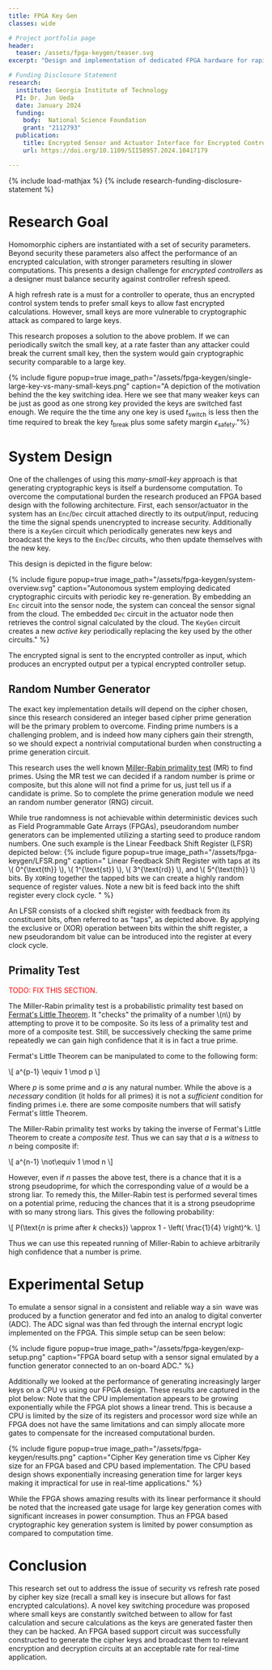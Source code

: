```yaml
---
title: FPGA Key Gen
classes: wide

# Project portfolio page
header:
  teaser: /assets/fpga-keygen/teaser.svg
excerpt: "Design and implementation of dedicated FPGA hardware for rapid cryptographic key generation."

# Funding Disclosure Statement
research:
  institute: Georgia Institute of Technology
  PI: Dr. Jun Ueda
  date: January 2024
  funding:
    body:  National Science Foundation
    grant: "2112793"
  publication:
    title: Encrypted Sensor and Actuator Interface for Encrypted Control Signals via Embedded FPGA Key Generation
    url: https://doi.org/10.1109/SII58957.2024.10417179

---
```


{% include load-mathjax %}
{% include research-funding-disclosure-statement %}

# Research Goal
Homomorphic ciphers are instantiated with a set of security parameters.
Beyond security these parameters also affect the performance of an encrypted calculation, with stronger parameters resulting in slower computations.
This presents a design challenge for *encrypted controllers* as a designer must balance security against controller refresh speed.

A high refresh rate is a must for a controller to operate, thus an encrypted control system tends to prefer small keys to allow fast encrypted calculations.
However, small keys are more vulnerable to cryptographic attack as compared to large keys.

This research proposes a solution to the above problem.
If we can periodically switch the small key, at a rate faster than any attacker could break the current small key, then the system would gain cryptographic security comparable to a large key.

{% include figure 
popup=true 
image_path="/assets/fpga-keygen/single-large-key-vs-many-small-keys.png"
caption="A depiction of the motivation behind the the key switching idea. Here we see that many weaker keys can be just as good as one strong key provided the keys are switched fast enough. We require the the time any one key is used $t_\text{switch}$ is less then the time required to break the key $t_\text{break}$ plus some safety margin $\epsilon_\text{safety}$."%}

# System Design
One of the challenges of using this *many-small-key* approach is that generating cryptographic keys is itself a burdensome computation.
To overcome the computational burden the research produced an FPGA based design with the following architecture.
First, each sensor/actuator in the system has an `Enc`/`Dec` circuit attached directly to its output/input, reducing the time the signal spends unencrypted to increase security.
Additionally there is a `KeyGen` circuit which periodically generates new keys and broadcast the keys to the `Enc`/`Dec` circuits, who then update themselves with the new key.

This design is depicted in the figure below:

{% include figure 
    popup=true 
    image_path="/assets/fpga-keygen/system-overview.svg"
    caption="Autonomous system employing dedicated cryptographic circuits with periodic key re-generation. By embedding an `Enc` circuit into the sensor node, the system can conceal the sensor signal from the cloud. The embedded `Dec` circuit in the actuator node then retrieves the control signal calculated by the cloud. The `KeyGen` circuit creates a new *active key* periodically replacing the key used by the other circuits." %}

The encrypted signal is sent to the encrypted controller as input, which produces an encrypted output per a typical encrypted controller setup.


## Random Number Generator
The exact key implementation details will depend on the cipher chosen, since this research considered an integer based cipher prime generation will be the primary problem to overcome.
Finding prime numbers is a challenging problem, and is indeed how many ciphers gain their strength, so we should expect a nontrivial computational burden when constructing a prime generation circuit.

This research uses the well known [Miller-Rabin primality test](https://en.wikipedia.org/wiki/Miller%E2%80%93Rabin_primality_test) (MR) to find primes.
Using the MR test we can decided if a random number is prime or composite, but this alone will not find a prime for us, just tell us if a candidate is prime.
So to complete the prime generation module we need an random number generator (RNG) circuit.

While true randomness is not achievable within deterministic devices such as Field Programmable Gate Arrays (FPGAs), pseudorandom number generators can be implemented utilizing a starting seed to produce random numbers. 
One such example is the Linear Feedback Shift Register (LFSR) depicted below:
{% include figure 
popup=true 
image_path="/assets/fpga-keygen/LFSR.png"
caption="
Linear Feedback Shift Register with taps at its 
\\( 0^{\text{th}} \\), \\( 1^{\text{st}} \\), \\( 3^{\text{rd}} \\), and \\( 5^{\text{th}} \\) bits. By `XOR`ing together the tapped bits we can create a highly random sequence of register values. Note a new bit is feed back into the shift register every clock cycle.
" 
%}

An LFSR consists of a clocked shift register with feedback from its constituent bits, often referred to as "taps", as depicted above.
By applying the exclusive or (XOR) operation between bits within the shift register, a new pseudorandom bit value can be introduced into the register at every clock cycle.

## Primality Test

<span style="color:red">TODO: FIX THIS SECTION</span>.

The Miller-Rabin primality test is a probabilistic primality test based on [Fermat's Little Theorem](https://mathworld.wolfram.com/FermatsLittleTheorem.html). 
It "checks" the primality of a number \\(n\\) by attempting to prove it to be composite.
So its less of a primality test and more of a composite test.
Still, be successively checking the same prime repeatedly we can gain high confidence that it is in fact a true prime.

Fermat's Little Theorem can be manipulated to come to the following form:

\\[ a^{p-1} \equiv 1 \mod p \\]

Where $p$ is some prime and $a$ is any natural number.
While the above is a *necessary* condition (it holds for all primes) it is not a *sufficient* condition for finding primes i.e. there are some composite numbers that will satisfy Fermat's little Theorem.

The Miller-Rabin primality test works by taking the inverse of Fermat's Little Theorem to create a *composite test*.
Thus we can say that $a$ is a *witness* to $n$ being composite if:

\\[ a^{n-1} \not\equiv 1 \mod n \\]

However, even if $n$ passes the above test, there is a chance that it is a strong pseudoprime, for which the corresponding value of $a$ would be a strong liar. 
To remedy this, the Miller-Rabin test is performed several times on a potential prime, reducing the chances that it is a strong pseudoprime with so many strong liars.
This gives the following probability:

<!-- 
\\[ \varepsilon < \left(\frac{1}{4} \right)^k . \\] -->

\\[ P(\text{$n$ is prime after $k$ checks}) \approx 1 - \left( \frac{1}{4} \right)^k. \\]

Thus we can use this repeated running of Miller-Rabin to achieve arbitrarily high confidence that a number is prime.
# Experimental Setup
To emulate a sensor signal in a consistent and reliable way a $\sin$ wave was produced by a function generator and fed into an analog to digital converter (ADC).
The ADC signal was than fed through the internal encrypt logic implemented on the FPGA.
This simple setup can be seen below:

{% include figure 
    popup=true 
    image_path="/assets/fpga-keygen/exp-setup.png"
    caption="FPGA board setup with a sensor signal emulated by a function generator connected to an on-board ADC." %}

Additionally we looked at the performance of generating increasingly larger keys on a CPU vs using our FPGA design.
These results are captured in the plot below:
Note that the CPU implementation appears to be growing exponentially while the FPGA plot shows a linear trend.
This is because a CPU is limited by the size of its registers and processor word size while an FPGA does not have the same limitations and can simply allocate more gates to compensate for the increased computational burden.

{% include figure 
popup=true 
image_path="/assets/fpga-keygen/results.png"
caption="Cipher Key generation time vs Cipher Key size for an FPGA based and CPU based implementation. The CPU based design shows exponentially increasing generation time for larger keys making it impractical for use in real-time applications." %}

While the FPGA shows amazing results with its linear performance it should be noted that the increased gate usage for large key generation comes with significant increases in power consumption.
Thus an FPGA based cryptographic key generation system is limited by power consumption as compared to computation time.

# Conclusion
This research set out to address the issue of security vs refresh rate posed by cipher key size (recall a small key is insecure but allows for fast encrypted calculations).
A novel key switching procedure was proposed where small keys are constantly switched between to allow for fast calculation and secure calculations as the keys are generated faster then they can be hacked.
An FPGA based support circuit was successfully constructed to generate the cipher keys and broadcast them to relevant encryption and decryption circuits at an acceptable rate for real-time application.
